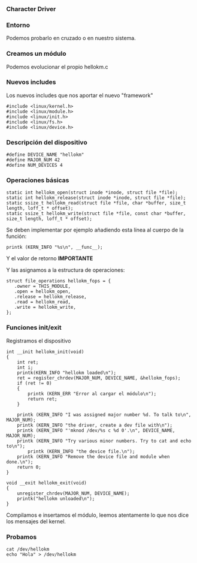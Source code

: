 ### Character Driver

### Entorno

Podemos probarlo en cruzado o en nuestro sistema.

### Creamos un módulo

Podemos evolucionar el propio hellokm.c

### Nuevos includes

Los nuevos includes que nos aportar el nuevo "framework"

	#include <linux/kernel.h>
	#include <linux/module.h>
	#include <linux/init.h>
	#include <linux/fs.h>
	#include <linux/device.h>

### Descripción del dispositivo

	#define DEVICE_NAME "hellokm"
	#define MAJOR_NUM 42
	#define NUM_DEVICES 4

### Operaciones básicas

	static int hellokm_open(struct inode *inode, struct file *file);
	static int hellokm_release(struct inode *inode, struct file *file);
	static ssize_t hellokm_read(struct file *file, char *buffer, size_t length, loff_t * offset);
	static ssize_t hellokm_write(struct file *file, const char *buffer, size_t length, loff_t * offset);

Se deben implementar por ejemplo añadiendo esta línea al cuerpo de la función:

	printk (KERN_INFO "%s\n", __func__);

Y el valor de retorno **IMPORTANTE**

Y las asignamos a la estructura de operaciones:

	struct file_operations hellokm_fops = {
	   .owner = THIS_MODULE,
	   .open = hellokm_open,
	   .release = hellokm_release,
	   .read = hellokm_read,
	   .write = hellokm_write,
	};

### Funciones init/exit

Registramos el dispositivo


	int __init hellokm_init(void)
	{
		int ret;
		int i;
		printk(KERN_INFO "hellokm loaded\n");
		ret = register_chrdev(MAJOR_NUM, DEVICE_NAME, &hellokm_fops);
		if (ret != 0)
		{
			printk (KERN_ERR "Error al cargar el módulo\n");
			return ret;
		}
	      
		printk (KERN_INFO "I was assigned major number %d. To talk to\n", MAJOR_NUM);
		printk (KERN_INFO "the driver, create a dev file with\n");
		printk (KERN_INFO "'mknod /dev/%s c %d 0'.\n", DEVICE_NAME, MAJOR_NUM);
		printk (KERN_INFO "Try various minor numbers. Try to cat and echo to\n");
			printk (KERN_INFO "the device file.\n");
		printk (KERN_INFO "Remove the device file and module when done.\n");
		return 0;
	}

	void __exit hellokm_exit(void)
	{
		unregister_chrdev(MAJOR_NUM, DEVICE_NAME);
		printk("hellokm unloaded\n");
	}



Compilamos e insertamos el módulo, leemos atentamente lo que nos dice los mensajes del kernel.

### Probamos

	cat /dev/hellokm 
	echo "Hola" > /dev/hellokm



